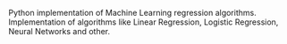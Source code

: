 Python implementation of Machine Learning regression algorithms. Implementation of algorithms like Linear Regression, Logistic Regression, Neural Networks and other.
